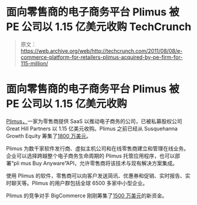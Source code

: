 # 面向零售商的电子商务平台 Plimus 被 PE 公司以 1.15 亿美元收购 TechCrunch

> 原文：<https://web.archive.org/web/http://techcrunch.com/2011/08/08/e-commerce-platform-for-retailers-plimus-acquired-by-pe-firm-for-115-million/>

# 面向零售商的电子商务平台 Plimus 被 PE 公司以 1.15 亿美元收购

[Plimus，](https://web.archive.org/web/20230203053153/http://home.plimus.com/ecommerce/)一家为零售商提供 SaaS 以推动电子商务的公司，已被私募股权公司 Great Hill Partners 以 1.15 亿美元收购。Plimus 之前已经从 Susquehanna Growth Equity 筹集了[1800 万美元](https://web.archive.org/web/20230203053153/http://www.crunchbase.com/company/plimus)。

Plimus 为数千家软件发行商、虚拟主机公司和在线零售商建立和管理在线业务。企业可以选择跨越整个电子商务生命周期的 Plimus 托管应用程序，也可以部署“pli mus Buy Anyware”API，允许零售商将该技术与现有解决方案集成。

使用 Plimus 的软件，零售商可以向客户发送简讯、优惠券和促销、实时报告、实时聊天等。Plimus 的用户群包括全球 6500 多家中小型企业。

Plimus 的竞争对手 BigCommerce 刚刚筹集了[1500 万美元](https://web.archive.org/web/20230203053153/https://techcrunch.com/2011/07/31/bigcommerce-raises-15-million-to-help-retailers-manage-e-commerce/)的新资金。